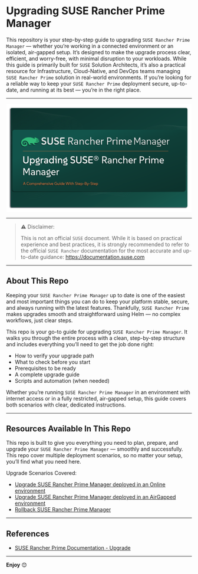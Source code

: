 # Upgrading SUSE Rancher Prime Manager

This repository is your step-by-step guide to upgrading `SUSE Rancher Prime Manager` — whether you’re working in a connected environment or an isolated, air-gapped setup. It’s designed to make the upgrade process clear, efficient, and worry-free, with minimal disruption to your workloads. While this guide is primarily built for `SUSE` Solution Architects, it’s also a practical resource for Infrastructure, Cloud-Native, and DevOps teams managing `SUSE Rancher Prime` solution in real-world environments. If you’re looking for a reliable way to keep your `SUSE Rancher Prime` deployment secure, up-to-date, and running at its best — you’re in the right place.

---

<p align="center">
    <img src="Images/Rancher-Logo.png">
</p>

---

> ⚠️ Disclaimer:
> 
> This is not an official `SUSE` document. While it is based on practical experience and best practices, it is strongly recommended to refer to the official `SUSE Rancher` documentation for the most accurate and up-to-date guidance: https://documentation.suse.com

---

## About This Repo

Keeping your `SUSE Rancher Prime Manager` up to date is one of the easiest and most important things you can do to keep your platform stable, secure, and always running with the latest features. Thankfully, `SUSE Rancher Prime` makes upgrades smooth and straightforward using Helm — no complex workflows, just clear steps.

This repo is your go-to guide for upgrading `SUSE Rancher Prime Manager`. It walks you through the entire process with a clean, step-by-step structure and includes everything you’ll need to get the job done right:
- How to verify your upgrade path
- What to check before you start
- Prerequisites to be ready
- A complete upgrade guide
- Scripts and automation (when needed)

Whether you’re running `SUSE Rancher Prime Manager` in an environment with internet access or in a fully restricted, air-gapped setup, this guide covers both scenarios with clear, dedicated instructions.

---

## Resources Available In This Repo

This repo is built to give you everything you need to plan, prepare, and upgrade your `SUSE Rancher Prime Manager` — smoothly and successfully. This repo cover multiple deployment scenarios, so no matter your setup, you’ll find what you need here.

Upgrade Scenarios Covered:
- [Upgrade SUSE Rancher Prime Manager deployed in an Online environment](/4-Upgrade-&-Rollback/SUSE-Rancher-Manager/1-Upgrade-SUSE-Rancher-Manager-Online/)
- [Upgrade SUSE Rancher Prime Manager deployed in an AirGapped environment](/4-Upgrade-&-Rollback/SUSE-Rancher-Manager/2-Upgrade-SUSE-Rancher-Manager-AirGapped/)
- [Rollback SUSE Rancher Prime Manager](/4-Upgrade-&-Rollback/SUSE-Rancher-Manager/3-Rolback-SUSE-Rancher-Manager/)

---

## References

- [SUSE Rancher Prime Documentation - Upgrade](https://documentation.suse.com/cloudnative/rancher-manager/latest/en/installation-and-upgrade/upgrades.html)

---

**Enjoy** :blush:

